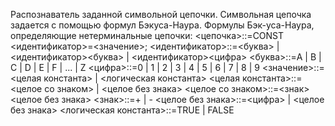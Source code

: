 Распознаватель заданной символьной цепочки. Символьная цепочка задается с помощью формул Бэкуса-Наура. Формулы Бэк-уса-Наура, определяющие нетерминальные цепочки:
<цепочка>::=CONST <идентификатор>=<значение>;
<идентификатор>::=<буква> | <идентификатор><буква> |
<идентификатор><цифра>
<буква>::=A | B | C | D | E | F | ... | Z
<цифра>::=0 | 1 | 2 | 3 | 4 | 5 | 6 | 7 | 8 | 9
<значение>::=<целая константа> | <логическая константа>
<целая константа>::=<целое со знаком> | <целое без знака>
<целое со знаком>::=<знак><целое без знака>
<знак>::=+ | -
<целое без знака>::=<цифра> | <целое без знака>
<логическая константа>::=TRUE | FALSE
